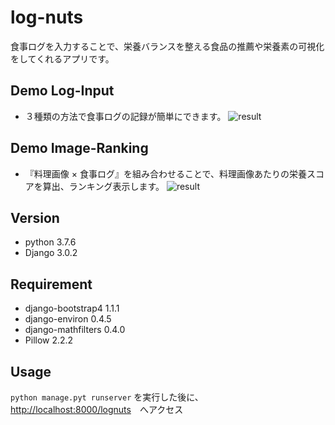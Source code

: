 # log-nuts
食事ログを入力することで、栄養バランスを整える食品の推薦や栄養素の可視化をしてくれるアプリです。

## Demo Log-Input
- ３種類の方法で食事ログの記録が簡単にできます。
![result](https://github.com/ta93nt/log-nuts/blob/media/demo/lognuts_200217.gif)

## Demo Image-Ranking
- 『料理画像 × 食事ログ』を組み合わせることで、料理画像あたりの栄養スコアを算出、ランキング表示します。
![result](https://github.com/ta93nt/log-nuts/blob/media/demo/image_ranking_demo.gif)

## Version
- python 3.7.6
- Django 3.0.2

## Requirement
- django-bootstrap4  1.1.1  
- django-environ     0.4.5  
- django-mathfilters 0.4.0
- Pillow 2.2.2

## Usage
`python manage.pyt runserver` を実行した後に、
<http://localhost:8000/lognuts>　へアクセス
